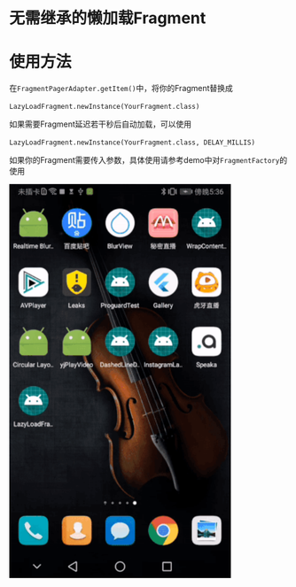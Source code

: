# 无需继承的懒加载Fragment

# 使用方法

在`FragmentPagerAdapter.getItem()`中，将你的Fragment替换成

`LazyLoadFragment.newInstance(YourFragment.class)`

如果需要Fragment延迟若干秒后自动加载，可以使用

`LazyLoadFragment.newInstance(YourFragment.class, DELAY_MILLIS)`

如果你的Fragment需要传入参数，具体使用请参考demo中对`FragmentFactory`的使用

<img src="screenshot.gif" width="400px" alt="lazy load fragment in viewpager demo"/>